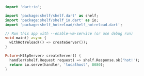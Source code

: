 <!-- This file uses generated code. Visit https://pub.dev/packages/readme_helper for usage information. -->
<!-- #code ../doc_files/example.dart -->
```dart
import 'dart:io';

import 'package:shelf/shelf.dart' as shelf;
import 'package:shelf/shelf_io.dart' as io;
import 'package:shelf_hotreload/shelf_hotreload.dart';

// Run this app with --enable-vm-service (or use debug run)
void main() async {
  withHotreload(() => createServer());
}

Future<HttpServer> createServer() {
  handler(shelf.Request request) => shelf.Response.ok('hot!');
  return io.serve(handler, 'localhost', 8080);
}
```
<!-- // end of #code -->